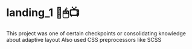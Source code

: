 # landing_1 📱🖱📺
This project was one of certain checkpoints or consolidating knowledge about adaptive layout
Also used CSS preprocessors like SCSS
